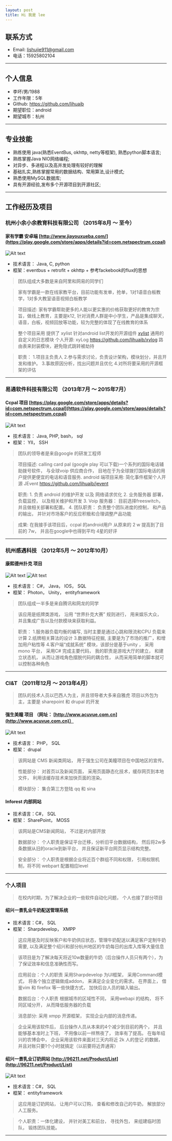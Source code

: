 ```yaml
---
layout: post
title: Hi 我是 lee
---
```


## 联系方式

- Email: lishujie911@gmail.com
- 电话：15925802104

---

## 个人信息

- 李坏/男/1988
- 工作年限：5年
- Github: https://github.com/lihuaib
- 期望职位：android
- 期望城市：杭州

---

## 专业技能

- 熟练使用 java(熟悉EventBus, okhttp, netty等框架), 熟悉python脚本语言; 
- 熟练掌握Java NIO网络编程; 
- 对异步、多进程以及高并发处理有较好的理解 
- 基础扎实,熟练掌握常用的数据结构、常用算法,设计模式; 
- 熟悉使用MySQL数据库; 
- 具有开源经验,发布多个开源项目到开源社区;

---


## 工作经历及项目

### 杭州小余小余教育科技有限公司 （2015年8月 ～ 至今）

#### 家有学霸 安卓端 [http://www.jiayouxueba.com/](https://play.google.com/store/apps/details?id=com.netspectrum.ccpal)
![Alt text](http://file.market.xiaomi.com/thumbnail/jpeg/l395/AppStore/05a1e433b77c452e1e733917f9b6d3e19ac425a50)

- 技术语言： Java, C, python 
- 框架：eventbus + retrofit + okhttp + 参考fackebook的flux的思想

> 团队组成大多数是来自阿里和网易的同学们

> 家有学霸是一款在线家教平台，目前功能有发单，抢单，1对1语音白板教学，1对多大教室语音视频白板教学
 
> 项目描述: 家有学霸帮助更多的人能以更实惠的价格获取更好的教育为宗旨，做线上教育，主要是k12, 针对消费人群是中小学生，产品是集成聊天，语音，白板，视频回放等功能，较为完整的体现了在线教育的体系

> 整个项目采用
    提供了 xylist 针对android list开发的开源组件 [xylist](https://github.com/lihuaib/xylist)
    通用的 自定义的日志模块 个人开源: xyLog https://github.com/lihuaib/xylog
    路由表来封装模块，避免隐式跳转被劫持


> 职责：
    1.项目主负责人
    2.参与需求讨论，负责设计架构，模块划分，并且开发和维护。
    3.事故原因分析，找出问题并且优化
    4.对所将要采用的开源框架的评估

---

### 易通软件科技有限公司 （2013年7月 ～ 2015年7月）

#### Ccpal 项目 [https://play.google.com/store/apps/details?id=com.netspectrum.ccpal](https://play.google.com/store/apps/details?id=com.netspectrum.ccpal)
![Alt text](uploads/img/ccpal_1.png)
- 技术语言： Java, PHP, bash， sql
- 框架： YII， SSH

> 团队的领导者是来自google 的研发工程师

> 项目描述:
    calling card pal (google play 可以下载)一个系列的国际电话辅助拨号软件， 与全球voip 供应商合作， 目地在于为全球拨打国际电话的用户提供更便宜的电话和语音服务.
> android 端项目采用:
    简化事件框架个人开源 JEvent https://github.com/lihuaib/jevent

> 职责: 
    1. 负责 android 的维护开发 以及 网络请求优化
    2. 业务服务器 部署， 负载监控， 以及相关维护和开发
    3. Voip 服务器： 目前选择freeswitch， 并且做相关部署和配置。
    4. 团队职责： 负责整个团队进度的控制， 和产品的输出， 并针对市场客户的反应积极和合理调整产品功能 

> 成果:
    在我接手该项目后，ccpal 的android用户 从原来的 2 w 提高到了目前的 7w， 并且在google中也得到平均 4星的好评


---

### 杭州感遇科技 （2012年5月 ～ 2012年10月）

#### 康熙德州扑克 项目
![Alt text](uploads/img/kangxi_poker_1.jpeg)
![Alt text](uploads/img/kangxi_poker_2.jpg)
- 技术语言： C#， Java， IOS， SQL
- 框架： Photon， Unity， entityframework

> 团队组成一半多是来自腾讯和网龙的同学

> 该应用是纸牌类游戏， 沿用 “世界扑克大赛” 规则进行， 用来娱乐大众， 并且集成广告以及付款模块来获取利益。

> 职责： 
    1.服务器负载均衡的编写, 当时主要是通过心跳和限流和CPU 负载来计算
    2.纸牌相关算法的设计
    3.数据特征挖掘, 主要是为了市场的推广，和增加用户粘性等
    4.客户端“成就系统” 模块，该部分是基于unity ， 采用 mono 平台， 采用C# 完成主要代码， 我的职责是游戏大厅的建立， 和建立状态机， 从而让游戏角色摆脱代码的耦合性， 从而采用简单的脚本就可以控制各种角色


---

### CI&T  （2011年12月 ～ 2013年4月）

> 团队的技术人员以巴西人为主，并且领导者大多来自雅虎
> 项目以外包为主，主要是 sharepoint 和 drupal 的开发

#### 强生美瞳 项目 （网址： [http://www.acuvue.com.cn](http://www.acuvue.com.cn)）
![Alt text](uploads/img/acuvue_1.png)
- 技术语言： PHP， SQL
- 框架： drupal

> 该网站是 CMS 新闻类网站， 用于强生公司在美瞳项目在中国地区的宣传。

> 性能部分： 对首页以及新闻页面， 采用页面静态化技术，缓存网页到本地文件， 利用该缓存技术来加快页面的渲染。

> 模块部分： 集合第三方登陆 qq 和 sina

#### Inforest 内部网站
- 技术语言：C#， SQL
- 框架： SharePoint， MOSS

> 该网站是CMS新闻网站， 不过是对内部开放

> 数据部分： 个人职责是保证平台迁移，分析旧平台数据结构， 然后将2w多条数据从旧的oracle到新平台， 并且保证新平台网页显示结构完整。

> 安全部分： 个人职责是根据企业将近百个群组不同和权限， 引用权限机制，将不同 webpart 配置相应level

---

### 个人项目
> 在校内时期，为了解决企业的一些软件自动化问题， 个人也接了部分项目

#### 绍兴一景乳业牛奶配送管理系统
- 技术语言：C#， SQL
- 框架： Sharpdevelop， XMPP

> 这应用是及时反映客户和牛奶供应状态，管理牛奶配送以满足客户定制牛奶需要, 以及满足整个绍兴和部分杭州地区的牛奶每日的出库入库等大量信息

> 该项目是为了解决每天将近10w数量的牛奶（后台操作人员只有两个），为了保证效率和信息准确性而写。

> 应用前台：个人的职责 采用Sharpdevelop 为UI框架， 采用Command模式， 将各个独立逻辑做成addon， 来满足企业变化的需求。 在界面上， 借鉴vim 和 firefox 等一些快捷方式， 加快后台人员的输入输出。

> 数据后台：个人职责 根据城市的区域性不同， 采用webapi 的结构， 将不同区域分开， 从而降低服务器的负载

> 消息部分: 采用 xmpp 开源框架， 实现企业内部的消息传递。

> 企业采用该软件后， 后台操作人员从本来的4个减少到目前的两个， 并且能够基本准时上下班， 不用像以前一样熬夜了， 效率有了提高。 在每年绍兴的农博会中， 企业采用该软件来面对三天内将近 2k 人的登记 的数据，并且对账只要1个小时就搞定（以前要将近弄通宵）

#### 绍兴一景乳业订奶网站 [http://96211.net/Product/List](http://96211.net/Product/List)
![Alt text](uploads/img/yijing_site_1.png)
- 技术语言：C#， SQL
- 框架： entityframework

> 这应用是订奶网站， 让用户可以订购， 查看和修改自己的牛奶， 解放部分人工服务。

> 个人职责：一体化建设， 并针对美工和前台， 寻找外包， 来组建临时团队， 锻炼团队技能。

---
